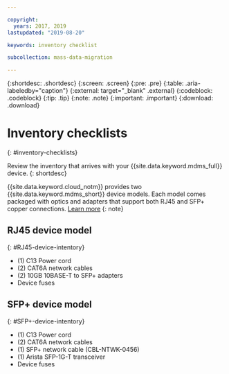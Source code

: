 ```yaml
---

copyright:
  years: 2017, 2019
lastupdated: "2019-08-20"

keywords: inventory checklist

subcollection: mass-data-migration

---
```


{:shortdesc: .shortdesc}
{:screen: .screen}
{:pre: .pre}
{:table: .aria-labeledby="caption"}
{:external: target="_blank" .external}
{:codeblock: .codeblock}
{:tip: .tip}
{:note: .note}
{:important: .important}
{:download: .download}

# Inventory checklists
{: #inventory-checklists}

Review the inventory that arrives with your {{site.data.keyword.mdms_full}} device.
{: shortdesc}

{{site.data.keyword.cloud_notm}} provides two {{site.data.keyword.mdms_short}} device models. Each model comes packaged with optics and adapters that support both RJ45 and SFP+ copper connections. [Learn more](/docs/infrastructure/mass-data-migration?topic=mass-data-migration-device-overview#device-models)
{: note}

## RJ45 device model
{: #RJ45-device-intentory}

-	(1) C13 Power cord
-	(2) CAT6A network cables
-	(2) 10GB 10BASE-T to SFP+ adapters
-	Device fuses

## SFP+ device model
{: #SFP+-device-intentory}

-	(1) C13 Power cord
-	(2) CAT6A network cables
-	(1) SFP+ network cable (CBL-NTWK-0456)
- (1) Arista SFP-1G-T transceiver  
-	Device fuses 
